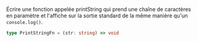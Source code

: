 Écrire une fonction appelée printString qui prend une chaîne de caractères en paramètre et l'affiche sur la sortie standard de la même manière qu'un `console.log()`.

```typescript
type PrintStringFn = (str: string) => void
```